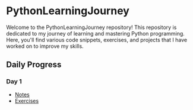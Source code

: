 # PythonLearningJourney
Welcome to the PythonLearningJourney repository! This repository is dedicated to my journey of learning and mastering Python programming. Here, you'll find various code snippets, exercises, and projects that I have worked on to improve my skills.
## Daily Progress
### Day 1
- [Notes](Day1/README.md)
- [Exercises](Day1/day1_exercises.py)
